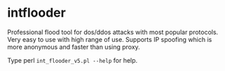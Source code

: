 # intflooder
Professional flood tool for dos/ddos attacks with most popular protocols. Very easy to use with high range of use. 
Supports IP spoofing which is more anonymous and faster than using proxy.

Type perl `int_flooder_v5.pl --help` for help.
